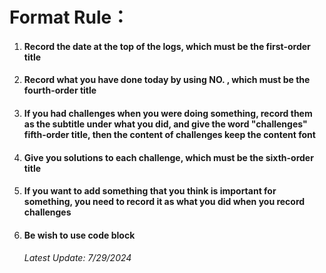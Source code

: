 # Format Rule：

1. #### Record the date at the top of the logs, which must be the first-order title

2. #### Record what you have done today by using NO. , which must be the fourth-order title

3. #### If you had challenges when you were doing something, record them as the subtitle under what you did, and give the word "challenges" fifth-order title, then the content of challenges keep the content font

4. #### Give you solutions to each challenge, which must be the sixth-order title

5. #### If you want to add something that you think is important for something, you need to record it as what you did when you record challenges

6. #### Be wish to use code block

   ###### Latest Update: 7/29/2024

##### 
